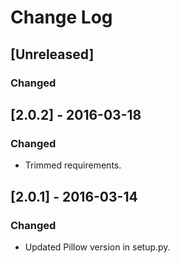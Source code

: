 # Change Log

## [Unreleased]
### Changed

## [2.0.2] - 2016-03-18
### Changed
- Trimmed requirements.

## [2.0.1] - 2016-03-14
### Changed
- Updated Pillow version in setup.py.
